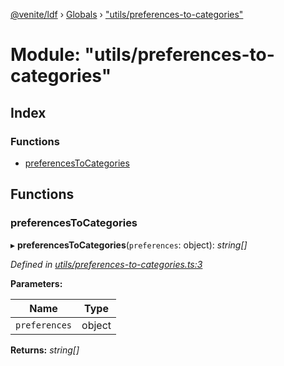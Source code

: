 [@venite/ldf](../README.md) › [Globals](../globals.md) › ["utils/preferences-to-categories"](_utils_preferences_to_categories_.md)

# Module: "utils/preferences-to-categories"

## Index

### Functions

* [preferencesToCategories](_utils_preferences_to_categories_.md#preferencestocategories)

## Functions

###  preferencesToCategories

▸ **preferencesToCategories**(`preferences`: object): *string[]*

*Defined in [utils/preferences-to-categories.ts:3](https://github.com/gbj/venite/blob/e93bad6/ldf/src/utils/preferences-to-categories.ts#L3)*

**Parameters:**

Name | Type |
------ | ------ |
`preferences` | object |

**Returns:** *string[]*
